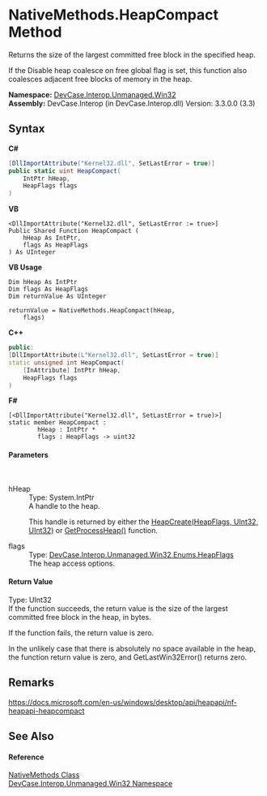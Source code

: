 # NativeMethods.HeapCompact Method 
 

Returns the size of the largest committed free block in the specified heap. 

 If the Disable heap coalesce on free global flag is set, this function also coalesces adjacent free blocks of memory in the heap.

**Namespace:**&nbsp;<a href="N_DevCase_Interop_Unmanaged_Win32">DevCase.Interop.Unmanaged.Win32</a><br />**Assembly:**&nbsp;DevCase.Interop (in DevCase.Interop.dll) Version: 3.3.0.0 (3.3)

## Syntax

**C#**<br />
``` C#
[DllImportAttribute("Kernel32.dll", SetLastError = true)]
public static uint HeapCompact(
	IntPtr hHeap,
	HeapFlags flags
)
```

**VB**<br />
``` VB
<DllImportAttribute("Kernel32.dll", SetLastError := true>]
Public Shared Function HeapCompact ( 
	hHeap As IntPtr,
	flags As HeapFlags
) As UInteger
```

**VB Usage**<br />
``` VB Usage
Dim hHeap As IntPtr
Dim flags As HeapFlags
Dim returnValue As UInteger

returnValue = NativeMethods.HeapCompact(hHeap, 
	flags)
```

**C++**<br />
``` C++
public:
[DllImportAttribute(L"Kernel32.dll", SetLastError = true)]
static unsigned int HeapCompact(
	[InAttribute] IntPtr hHeap, 
	HeapFlags flags
)
```

**F#**<br />
``` F#
[<DllImportAttribute("Kernel32.dll", SetLastError = true)>]
static member HeapCompact : 
        hHeap : IntPtr * 
        flags : HeapFlags -> uint32 

```


#### Parameters
&nbsp;<dl><dt>hHeap</dt><dd>Type: System.IntPtr<br />A handle to the heap. 

 This handle is returned by either the <a href="M_DevCase_Interop_Unmanaged_Win32_NativeMethods_HeapCreate">HeapCreate(HeapFlags, UInt32, UInt32)</a> or <a href="M_DevCase_Interop_Unmanaged_Win32_NativeMethods_GetProcessHeap">GetProcessHeap()</a> function.</dd><dt>flags</dt><dd>Type: <a href="T_DevCase_Interop_Unmanaged_Win32_Enums_HeapFlags">DevCase.Interop.Unmanaged.Win32.Enums.HeapFlags</a><br />The heap access options.</dd></dl>

#### Return Value
Type: UInt32<br />If the function succeeds, the return value is the size of the largest committed free block in the heap, in bytes. 

 If the function fails, the return value is zero. 

 In the unlikely case that there is absolutely no space available in the heap, the function return value is zero, and GetLastWin32Error() returns zero.

## Remarks
<a href="https://docs.microsoft.com/en-us/windows/desktop/api/heapapi/nf-heapapi-heapcompact" target="_blank">https://docs.microsoft.com/en-us/windows/desktop/api/heapapi/nf-heapapi-heapcompact</a>

## See Also


#### Reference
<a href="T_DevCase_Interop_Unmanaged_Win32_NativeMethods">NativeMethods Class</a><br /><a href="N_DevCase_Interop_Unmanaged_Win32">DevCase.Interop.Unmanaged.Win32 Namespace</a><br />